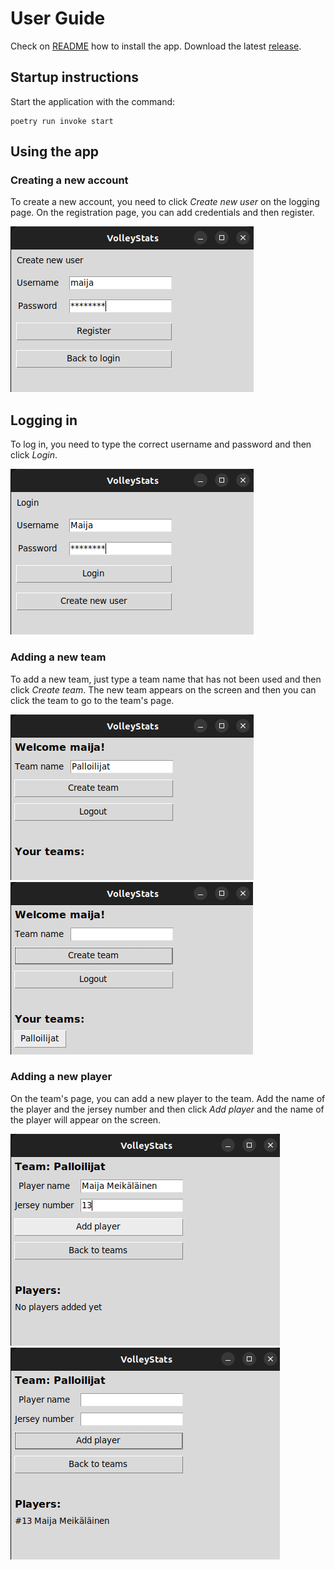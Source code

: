 # User Guide

Check on [README](https://github.com/rautiais/ot-harjoitustyo/blob/main/README.md) how to install the app. Download the latest [release](https://github.com/rautiais/ot-harjoitustyo/releases).

## Startup instructions

Start the application with the command:

```
poetry run invoke start
```

## Using the app

### Creating a new account

To create a new account, you need to click _Create new user_ on the logging page. On the registration page, you can add credentials and then register.

![Registration](./images/register.png)

## Logging in

To log in, you need to type the correct username and password and then click _Login_.

![Login](./images/login.png)

### Adding a new team

To add a new team, just type a team name that has not been used and then click _Create team_. The new team appears on the screen and then you can click the team to go to the team's page.

![Adding a team](./images/frontpage1.png)
![Frontpage](./images/frontpage2.png)

### Adding a new player

On the team's page, you can add a new player to the team. Add the name of the player and the jersey number and then click _Add player_ and the name of the player will appear on the screen.

![Adding a new player](./images/addplayer.png)
![Players view](./images/players.png)
